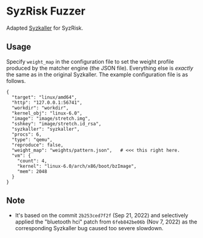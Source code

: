 # SyzRisk Fuzzer

Adapted [Syzkaller](https://github.com/google/syzkaller) for SyzRisk.

## Usage

Specify `weight_map` in the configuration file to set the weight profile
produced by the matcher engine (the JSON file).  Everything else is _exactly_
the same as in the original Syzkaller. The example configuration file is as
follows.

```
{
  "target": "linux/amd64",
  "http": "127.0.0.1:56741",
  "workdir": "workdir",
  "kernel_obj": "linux-6.0",
  "image": "image/stretch.img",
  "sshkey": "image/stretch.id_rsa",
  "syzkaller": "syzkaller",
  "procs": 6,
  "type": "qemu",
  "reproduce": false,
  "weight_map": "weights/pattern.json",   # <<< this right here.
  "vm": {
    "count": 4,
    "kernel": "linux-6.0/arch/x86/boot/bzImage",
    "mem": 2048
  }
}
```

## Note

 - It's based on the commit `2b253ced7f2f` (Sep 21, 2022) and selectively
   applied the "bluetooth hci" patch from `6feb842be06b` (Nov 7, 2022) as the
   corresponding Syzkaller bug caused too severe slowdown.
